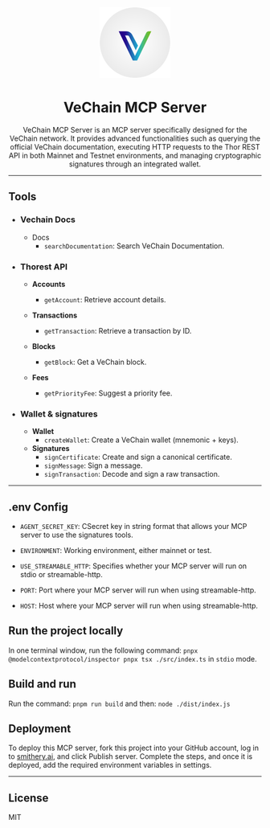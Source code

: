 <div align="center">

<img src="./src/public/images/isotipo.png" alt="VeChain logo" width="140">

<p></p>

<h1>VeChain MCP Server</h1>

<p>VeChain MCP Server is an MCP server specifically designed for the VeChain network. It provides advanced functionalities such as querying the official VeChain documentation, executing HTTP requests to the Thor REST API in both Mainnet and Testnet environments, and managing cryptographic signatures through an integrated wallet.</p>

</div>

---

## Tools

- ### Vechain Docs 

    - Docs
        - `searchDocumentation`: Search VeChain Documentation.

- ### Thorest API

    - **Accounts**
        - `getAccount`: Retrieve account details.

    - **Transactions**
        - `getTransaction`: Retrieve a transaction by ID.
        
    - **Blocks**
        - `getBlock`: Get a VeChain block.
    - **Fees**
        - `getPriorityFee`: Suggest a priority fee.

- ### Wallet & signatures

    - **Wallet**
        - `createWallet`: Create a VeChain wallet (mnemonic + keys).
    - **Signatures**
        - `signCertificate`: Create and sign a canonical certificate.
        - `signMessage`: Sign a message.
        - `signTransaction`: Decode and sign a raw transaction.

---

## .env Config

- `AGENT_SECRET_KEY`: CSecret key in string format that allows your MCP server to use the signatures tools.

- `ENVIRONMENT`: Working environment, either mainnet or test.

- `USE_STREAMABLE_HTTP`: Specifies whether your MCP server will run on stdio or streamable-http.

- `PORT`: Port where your MCP server will run when using streamable-http.

- `HOST`: Host where your MCP server will run when using streamable-http.

## Run the project locally

In one terminal window, run the following command: `pnpx @modelcontextprotocol/inspector pnpx tsx ./src/index.ts` in `stdio` mode.

## Build and run

Run the command: `pnpm run build` and then: `node ./dist/index.js`

## Deployment

To deploy this MCP server, fork this project into your GitHub account, log in to [smithery.ai](https://smithery.ai/), and click Publish server. Complete the steps, and once it is deployed, add the required environment variables in settings.

---

## License

MIT